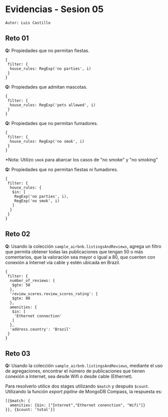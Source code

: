 # Evidencias - Sesion 05

`Autor: Luis Castillo`

## Reto 01

**Q:** Propiedades que no permitan fiestas.

```
{
 filter: {
  house_rules: RegExp('no parties', i)
 }
}
```



**Q:** Propiedades que admitan mascotas.

```
{
 filter: {
  house_rules: RegExp('pets allowed', i)
 }
}
```



**Q:** Propiedades que no permitan fumadores.

```
{
 filter: {
  house_rules: RegExp('no smok', i)
 }
}
```

*Nota: Utilizo `smok` para abarcar los casos de "no smoke" y "no smoking"



**Q:** Propiedades que no permitan fiestas ni fumadores.

```
{
 filter: {
  house_rules: {
   $in: [
    RegExp('no parties', i),
    RegExp('no smok', i)
   ]
  }
 }
}
```



## Reto 02

**Q**: Usando la colección `sample_airbnb.listingsAndReviews`,  agrega un filtro que permita obtener todas las publicaciones que tengan  50 o más comentarios, que la valoración sea mayor o igual a 80, que  cuenten con conexión a Internet vía cable y estén ubicada en Brazil.

```
{
 filter: {
  number_of_reviews: {
   $gte: 50
  },
  'review_scores.review_scores_rating': {
   $gte: 80
  },
  amenities: {
   $in: [
    'Ethernet connection'
   ]
  },
  'address.country': 'Brazil'
 }
}
```



## Reto 03

**Q:** Usando la colección `sample_airbnb.listingsAndReviews`,  mediante el uso de agregaciones, encontrar el número de publicaciones  que tienen conexión a Internet, sea desde Wifi o desde cable (Ethernet).



Para resolverlo utilice dos stages utilizando `$match` y después `$count`. Utilizando la función *export pipline* de MongoDB Compass, la respuesta es:

```
[{$match: {
  amenities: {$in: ["Internet","Ethernet conenction", "Wifi"]}
}}, {$count: 'total'}]
```

